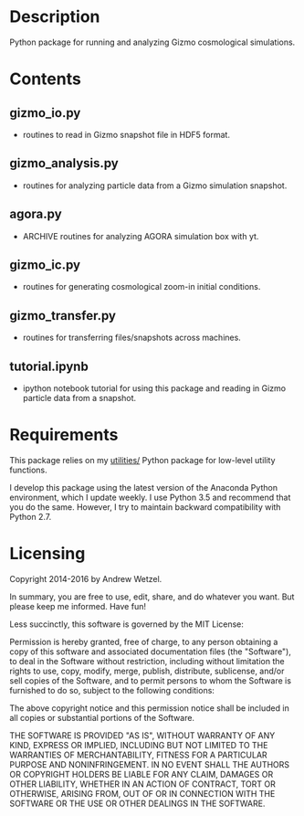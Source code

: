 # Description

Python package for running and analyzing Gizmo cosmological simulations.


# Contents

## gizmo_io.py
* routines to read in Gizmo snapshot file in HDF5 format.

## gizmo_analysis.py
* routines for analyzing particle data from a Gizmo simulation snapshot.

## agora.py
* ARCHIVE routines for analyzing AGORA simulation box with yt.

## gizmo_ic.py
* routines for generating cosmological zoom-in initial conditions.

## gizmo_transfer.py
* routines for transferring files/snapshots across machines.

## tutorial.ipynb
* ipython notebook tutorial for using this package and reading in Gizmo particle data from a snapshot.


# Requirements

This package relies on my [utilities/](https://bitbucket.org/awetzel/utilities) Python package for low-level utility functions.

I develop this package using the latest version of the Anaconda Python environment, which I update weekly.
I use Python 3.5 and recommend that you do the same.
However, I try to maintain backward compatibility with Python 2.7.


# Licensing

Copyright 2014-2016 by Andrew Wetzel.

In summary, you are free to use, edit, share, and do whatever you want. But please keep me informed. Have fun!

Less succinctly, this software is governed by the MIT License:

Permission is hereby granted, free of charge, to any person obtaining a copy
of this software and associated documentation files (the "Software"), to deal
in the Software without restriction, including without limitation the rights
to use, copy, modify, merge, publish, distribute, sublicense, and/or sell
copies of the Software, and to permit persons to whom the Software is
furnished to do so, subject to the following conditions:

The above copyright notice and this permission notice shall be included in
all copies or substantial portions of the Software.

THE SOFTWARE IS PROVIDED "AS IS", WITHOUT WARRANTY OF ANY KIND, EXPRESS OR
IMPLIED, INCLUDING BUT NOT LIMITED TO THE WARRANTIES OF MERCHANTABILITY,
FITNESS FOR A PARTICULAR PURPOSE AND NONINFRINGEMENT. IN NO EVENT SHALL THE
AUTHORS OR COPYRIGHT HOLDERS BE LIABLE FOR ANY CLAIM, DAMAGES OR OTHER
LIABILITY, WHETHER IN AN ACTION OF CONTRACT, TORT OR OTHERWISE, ARISING FROM,
OUT OF OR IN CONNECTION WITH THE SOFTWARE OR THE USE OR OTHER DEALINGS IN
THE SOFTWARE.